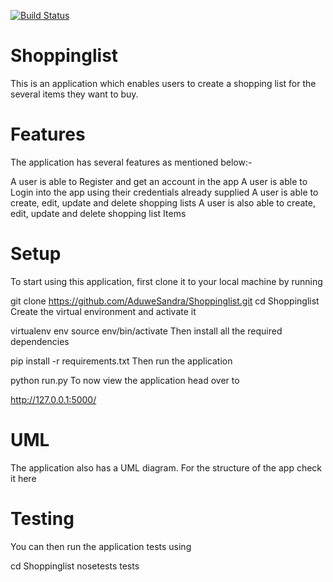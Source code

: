 [![Build Status](https://travis-ci.org/AduweSandra/Shoppinglist.svg?branch=master)](https://travis-ci.org/AduweSandra/Shoppinglist)

# Shoppinglist
This is an application which enables users to create a shopping list for the several items they want to buy.

# Features

The application has several features as mentioned below:-

A user is able to Register and get an account in the app
A user is able to Login into the app using their credentials already supplied
A user is able to create, edit, update and delete shopping lists
A user is also able to create, edit, update and delete shopping list Items

# Setup

To start using this application, first clone it to your local machine by running

git clone https://github.com/AduweSandra/Shoppinglist.git
cd Shoppinglist
Create the virtual environment and activate it

virtualenv env
source env/bin/activate
Then install all the required dependencies

pip install -r requirements.txt
Then run the application

python run.py
To now view the application head over to

http://127.0.0.1:5000/

# UML

The application also has a UML diagram. For the structure of the app check it  here

# Testing

You can then run the application tests using

cd Shoppinglist
nosetests tests

